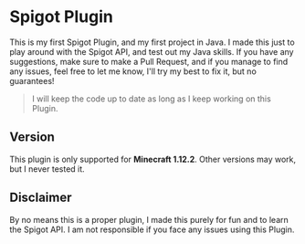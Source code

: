 # Spigot Plugin
This is my first Spigot Plugin, and my first project in Java.
I made this just to play around with the Spigot API, and test out my Java skills.
If you have any suggestions, make sure to make a Pull Request, and if you manage to find any issues,
feel free to let me know, I'll try my best to fix it, but no guarantees!
> I will keep the code up to date as long as I keep working on this Plugin.
## Version
This plugin is only supported for **Minecraft 1.12.2**.
Other versions may work, but I never tested it.
## Disclaimer
By no means this is a proper plugin, I made this purely for fun and to learn the Spigot API.
I am not responsible if you face any issues using this Plugin.
